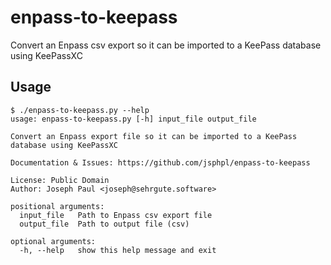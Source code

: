 # enpass-to-keepass
Convert an Enpass csv export so it can be imported to a KeePass database using KeePassXC

## Usage
```
$ ./enpass-to-keepass.py --help
usage: enpass-to-keepass.py [-h] input_file output_file

Convert an Enpass export file so it can be imported to a KeePass database using KeePassXC

Documentation & Issues: https://github.com/jsphpl/enpass-to-keepass

License: Public Domain
Author: Joseph Paul <joseph@sehrgute.software>

positional arguments:
  input_file   Path to Enpass csv export file
  output_file  Path to output file (csv)

optional arguments:
  -h, --help   show this help message and exit
```

